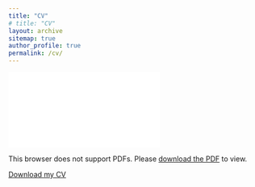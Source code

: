 ```yaml
---
title: "CV"
# title: "CV"
layout: archive
sitemap: true
author_profile: true
permalink: /cv/
---
```


<object data="/assets/documents/CV.pdf" type="application/pdf" width="700px" height="700px">
    <embed src="/assets/documents/CV.pdf">
        <p>This browser does not support PDFs. Please <a href="/assets/documents/CV.pdf">download the PDF</a> to view.</p>
    </embed>
</object>

[Download my CV](/assets/documents/CV.pdf)
